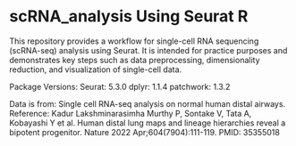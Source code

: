 # scRNA_analysis Using Seurat R
This repository provides a workflow for single-cell RNA sequencing (scRNA-seq) analysis using Seurat. It is intended for practice purposes and demonstrates key steps such as data preprocessing, dimensionality reduction, and visualization of single-cell data.

Package Versions:
Seurat: 5.3.0 
dplyr: 1.1.4 
patchwork: 1.3.2 

Data is from: Single cell RNA-seq analysis on normal human distal airways.  
Reference: Kadur Lakshminarasimha Murthy P, Sontake V, Tata A, Kobayashi Y et al. Human distal lung maps and lineage hierarchies reveal a bipotent progenitor. Nature 2022 Apr;604(7904):111-119. PMID: 35355018
